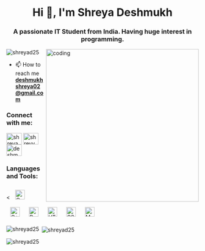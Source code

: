 <h1 align="center">Hi 👋, I'm Shreya Deshmukh</h1>
<h3 align="center">A passionate IT Student from India. Having huge interest in programming.</h3>

<img align = "right" alt="coding" width="400" src="https://media.tenor.com/S59bPkT0pqcAAAAC/programming.gif">

<p align="left"> <img src="https://komarev.com/ghpvc/?username=shreyad25&label=Profile%20views&color=0e75b6&style=flat" alt="shreyad25" /> </p>

- 📫 How to reach me **deshmukhshreya02@gmail.com**

<h3 align="left">Connect with me:</h3>
<p align="left">
<a href="https://linkedin.com/in/shreya deshmukh" target="blank"><img align="center" src="https://raw.githubusercontent.com/rahuldkjain/github-profile-readme-generator/master/src/images/icons/Social/linked-in-alt.svg" alt="shreya deshmukh" height="30" width="40" /></a>
<a href="https://instagram.com/shreyya_deshmukh" target="blank"><img align="center" src="https://raw.githubusercontent.com/rahuldkjain/github-profile-readme-generator/master/src/images/icons/Social/instagram.svg" alt="shreyya_deshmukh" height="30" width="40" /></a>
<a href="https://www.hackerrank.com/deshmukhshreya02" target="blank"><img align="center" src="https://raw.githubusercontent.com/rahuldkjain/github-profile-readme-generator/master/src/images/icons/Social/hackerrank.svg" alt="deshmukhshreya02" height="30" width="40" /></a>
</p>

<h3 align="left">Languages and Tools:</h3>
<p align="left"> < <a href="https://www.cprogramming.com/" target="_blank"><img style="margin: 10px" src="https://profilinator.rishav.dev/skills-assets/c-original.svg" alt="C" height="25" /></a> 
<a href="https://www.cplusplus.com/" target="_blank"><img style="margin: 10px" src="https://profilinator.rishav.dev/skills-assets/cplusplus-original.svg" alt="C++" height="25" /></a> 
<a href="https://www.python.org/" target="_blank"><img style="margin: 10px" src="https://profilinator.rishav.dev/skills-assets/python-original.svg" alt="Python" height="25" /></a>  
<a href="https://en.wikipedia.org/wiki/HTML5" target="_blank"><img style="margin: 10px" src="https://profilinator.rishav.dev/skills-assets/html5-original-wordmark.svg" alt="HTML5" height="25" /></a>  
<a href="https://www.w3schools.com/css/" target="_blank"><img style="margin: 10px" src="https://profilinator.rishav.dev/skills-assets/css3-original-wordmark.svg" alt="CSS3" height="25" /></a>  
<a href="https://www.mysql.com/" target="_blank"><img style="margin: 10px" src="https://profilinator.rishav.dev/skills-assets/mysql-original-wordmark.svg" alt="MySQL" height="25" /></a>  
</div>  

<p><img align="left" src="https://github-readme-stats.vercel.app/api/top-langs?username=shreyad25&show_icons=true&locale=en&layout=compact" alt="shreyad25" /></p>

<p>&nbsp;<img align="center" src="https://github-readme-stats.vercel.app/api?username=shreyad25&show_icons=true&locale=en" alt="shreyad25" /></p>

<p><img align="center" src="https://github-readme-streak-stats.herokuapp.com/?user=shreyad25&" alt="shreyad25" /></p>
